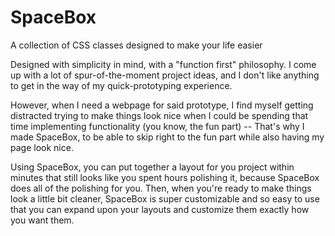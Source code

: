 # SpaceBox
A collection of CSS classes designed to make your life easier

Designed with simplicity in mind, with a "function first" philosophy. I come up with a lot of spur-of-the-moment project ideas, and I don't like anything to get in the way of my quick-prototyping experience.

However, when I need a webpage for said prototype, I find myself getting distracted trying to make things look nice when I could be spending that time implementing functionality (you know, the fun part) -- That's why I made SpaceBox, to be able to skip right to the fun part while also having my page look nice.

Using SpaceBox, you can put together a layout for you project within minutes that still looks like you spent hours polishing it, because SpaceBox does all of the polishing for you. Then, when you're ready to make things look a little bit cleaner, SpaceBox is super customizable and so easy to use that you can expand upon your layouts and customize them exactly how you want them.